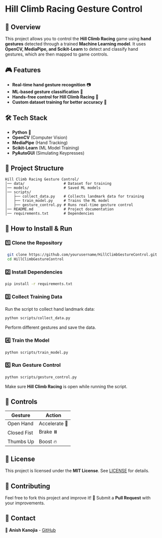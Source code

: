 # Hill Climb Racing Gesture Control

## 🚀 Overview
This project allows you to control the **Hill Climb Racing** game using **hand gestures** detected through a trained **Machine Learning model**. It uses **OpenCV, MediaPipe, and Scikit-Learn** to detect and classify hand gestures, which are then mapped to game controls.

## 🎮 Features
- **Real-time hand gesture recognition** 📷
- **ML-based gesture classification** 🤖
- **Hands-free control for Hill Climb Racing** 🚗
- **Custom dataset training for better accuracy** 🎯

## 🛠️ Tech Stack
- **Python** 🐍
- **OpenCV** (Computer Vision)
- **MediaPipe** (Hand Tracking)
- **Scikit-Learn** (ML Model Training)
- **PyAutoGUI** (Simulating Keypresses)

## 📂 Project Structure
```
Hill Climb Racing Gesture Control/
│── data/                  # Dataset for training
│── models/                # Saved ML models
│── scripts/
│   ├── collect_data.py    # Collects landmark data for training
│   ├── train_model.py     # Trains the ML model
│   ├── gesture_control.py # Runs real-time gesture control
│── README.md              # Project documentation
│── requirements.txt       # Dependencies
```

## 📝 How to Install & Run

### 1️⃣ Clone the Repository
```sh
 git clone https://github.com/yourusername/HillClimbGestureControl.git
 cd HillClimbGestureControl
```

### 2️⃣ Install Dependencies
```sh
pip install -r requirements.txt
```

### 3️⃣ Collect Training Data
Run the script to collect hand landmark data:
```sh
python scripts/collect_data.py
```
Perform different gestures and save the data.

### 4️⃣ Train the Model
```sh
python scripts/train_model.py
```

### 5️⃣ Run Gesture Control
```sh
python scripts/gesture_control.py
```
Make sure **Hill Climb Racing** is open while running the script.

## 📌 Controls
| Gesture        | Action         |
|---------------|---------------|
| Open Hand     | Accelerate 🚀  |
| Closed Fist   | Brake ⏸️      |
| Thumbs Up     | Boost 🔥       |

## 📜 License
This project is licensed under the **MIT License**. See [LICENSE](LICENSE) for details.

## 🤝 Contributing
Feel free to fork this project and improve it! 🚀 Submit a **Pull Request** with your improvements.

## 🔗 Contact
📧 **Anish Kanojia** - [GitHub](https://github.com/AnishKanojia)
